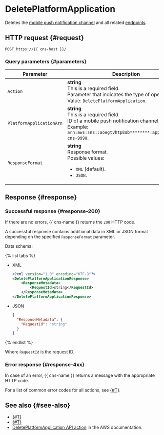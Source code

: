 # DeletePlatformApplication

Deletes the [mobile push notification channel](../concepts/push.md) and all related [endpoints](../concepts/index.md#mobile-endpoints).

## HTTP request {#request}

```http
POST https://{{ cns-host }}/
```

### Query parameters {#parameters}

Parameter | Description
--- | ---
`Action` | **string**<br/>This is a required field.<br/>Parameter that indicates the type of operation.<br/>Value: `DeletePlatformApplication`.
`PlatformApplicationArn` | **string**<br/>This is a required field.<br/>ID of a mobile push notification channel.<br/>Example: `arn:aws:sns::aoegtvhtp8ob********:app/GCM/test-cns-9990`.
`ResponseFormat` | **string**<br/>Response format.<br/>Possible values:<ul><li>`XML` (default).</li><li>`JSON`.</li></ul>

## Response {#response}

### Successful response {#response-200}

If there are no errors, {{ cns-name }} returns the `200` HTTP code.

A successful response contains additional data in XML or JSON format depending on the specified `ResponseFormat` parameter.

Data schema:

{% list tabs %}

- XML

  ```xml
  <?xml version="1.0" encoding="UTF-8"?>
  <DeletePlatformApplicationResponse>
	  <ResponseMetadata>
		  <RequestId>string</RequestId>
	  </ResponseMetadata>
  </DeletePlatformApplicationResponse>
  ```

- JSON

  ```json
  {
    "ResponseMetadata": {
      "RequestId": "string"
    }
  }
  ```

{% endlist %}

Where `RequestId` is the request ID.

### Error response {#response-4xx}

In case of an error, {{ cns-name }} returns a message with the appropriate HTTP code.

For a list of common error codes for all actions, see [{#T}](common-errors.md).

## See also {#see-also}

* [{#T}](index.md)
* [{#T}](send-request.md)
* [DeletePlatformApplication API action](https://docs.aws.amazon.com/sns/latest/api/API_DeletePlatformApplication.html) in the AWS documentation.
